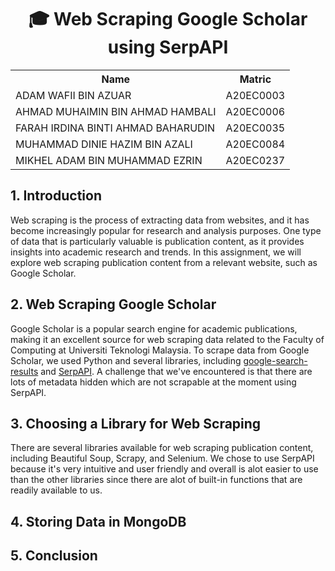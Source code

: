 <h1 align='center'>🎓 Web Scraping Google Scholar using SerpAPI</h1>
<table align='center'>
  <tr>
    <th>Name</th>
    <th>Matric</th>
  </tr>
  <tr>
    <td>ADAM WAFII BIN AZUAR</td>
    <td>A20EC0003</td>
  </tr>
  <tr>
    <td>AHMAD MUHAIMIN BIN AHMAD HAMBALI</td>
    <td>A20EC0006</td>
  </tr>
    <tr>
    <td>FARAH IRDINA BINTI AHMAD BAHARUDIN</td>
    <td>A20EC0035</td>
  </tr>
    <tr>
    <td>MUHAMMAD DINIE HAZIM BIN AZALI</td>
    <td>A20EC0084</td>
  </tr>
  <tr>
    <td>MIKHEL ADAM BIN MUHAMMAD EZRIN</td>
    <td>A20EC0237</td>
  </tr>
</table>

## 1. Introduction

Web scraping is the process of extracting data from websites, and it has become increasingly popular for research and analysis purposes. One type of data that is particularly valuable is publication content, as it provides insights into academic research and trends. In this assignment, we will explore web scraping publication content from a relevant website, such as Google Scholar.

## 2. Web Scraping Google Scholar

Google Scholar is a popular search engine for academic publications, making it an excellent source for web scraping data related to the Faculty of Computing at Universiti Teknologi Malaysia. To scrape data from Google Scholar, we used Python and several libraries, including [google-search-results](https://pypi.org/project/google-search-results/) and [SerpAPI](https://serpapi.com/search-api). A challenge that we've encountered is that there are lots of metadata hidden which are not scrapable at the moment using SerpAPI.

## 3. Choosing a Library for Web Scraping

There are several libraries available for web scraping publication content, including Beautiful Soup, Scrapy, and Selenium. We chose to use SerpAPI because it's very intuitive and user friendly and overall is alot easier to use than the other libraries since there are alot of built-in functions that are readily available to us.

## 4. Storing Data in MongoDB


## 5. Conclusion

